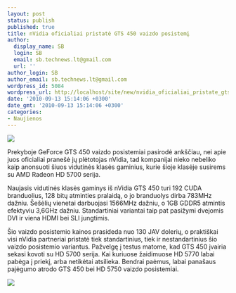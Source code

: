 ```yaml
---
layout: post
status: publish
published: true
title: nVidia oficialiai pristatė GTS 450 vaizdo posistemį
author:
  display_name: SB
  login: SB
  email: sb.technews.lt@gmail.com
  url: ''
author_login: SB
author_email: sb.technews.lt@gmail.com
wordpress_id: 5084
wordpress_url: http://localhost/site/new/nvidia_oficialiai_pristate_gts_450_vaizdo_posistemi/
date: '2010-09-13 15:14:06 +0300'
date_gmt: '2010-09-13 15:14:06 +0300'
categories:
- Naujienos
---
```

<div class="imgright"><img src="http://www.part.lt/img/2ae2479c2c5563d4d099ac620e6a100c982.jpg"  /></div>
<p>Prekyboje GeForce GTS 450 vaizdo posistemiai pasirodė ankščiau, nei apie juos oficialiai pranešė jų plėtotojas nVidia, tad kompanijai nieko nebeliko kaip anonsuoti šiuos vidutinės klasės gaminius, kurie šioje klasėje susirems su AMD Radeon HD 5700 serija.</p>
<p>Naujasis vidutinės klasės gaminys iš nVidia GTS 450 turi 192 CUDA branduolius, 128 bitų atminties pralaidą, o jo branduolys dirba 783MHz dažniu. Šešėlių vienetai darbuojasi 1566MHz dažniu, o 1GB GDDR5 atmintis efektyviu 3,6GHz dažniu. Standartiniai variantai taip pat pasižymi dvejomis DVI ir viena HDMI bei SLI jungtimis.</p>
<p>Šio vaizdo posistemio kainos prasideda nuo 130 JAV dolerių, o praktiškai visi nVidia partneriai pristatė tiek standartinius, tiek ir nestandartinius šio vaizdo posistemio variantus. Pažvelgę į testus matome, kad GTS 450 įvairia sekasi kovoti su HD 5700 serija. Kai kuriuose žaidimuose HD 5770 labai pabėga į priekį, arba netikėtai atsilieka. Bendrai paėmus, labai panašaus pajėgumo atrodo GTS 450 bei HD 5750 vaizdo posistemiai.</p>
<p><img src="http://www.part.lt/img/a524fb77d54e8632b4dcfb94a9c476c195.jpg" /></p>

